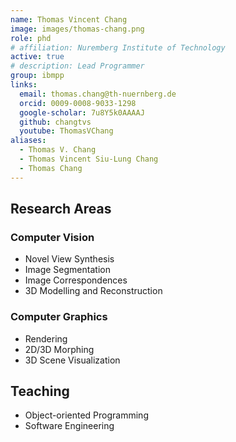 ```yaml
---
name: Thomas Vincent Chang
image: images/thomas-chang.png
role: phd
# affiliation: Nuremberg Institute of Technology
active: true
# description: Lead Programmer
group: ibmpp
links:
  email: thomas.chang@th-nuernberg.de
  orcid: 0009-0008-9033-1298
  google-scholar: 7u8Y5k0AAAAJ
  github: changtvs
  youtube: ThomasVChang
aliases:
  - Thomas V. Chang
  - Thomas Vincent Siu-Lung Chang
  - Thomas Chang
---
```


## Research Areas
### Computer Vision
- Novel View Synthesis
- Image Segmentation
- Image Correspondences
- 3D Modelling and Reconstruction
### Computer Graphics
- Rendering
- 2D/3D Morphing
- 3D Scene Visualization

## Teaching
- Object-oriented Programming
- Software Engineering
